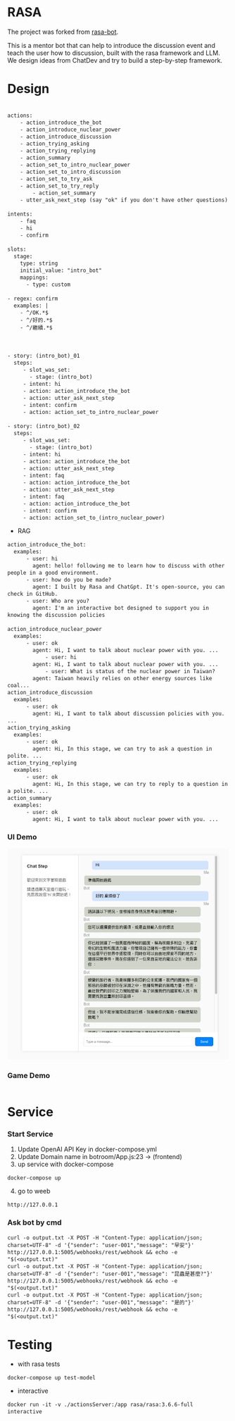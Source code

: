 # RASA
The project was forked from [rasa-bot](https://github.com/Chunshan-Theta/Mentor-MBTI).

This is a mentor bot that can help to introduce the discussion event and teach the user how to discussion, built with the rasa framework and LLM. 
We design ideas from ChatDev and try to build a step-by-step framework. 

# Design

```

actions:
    - action_introduce_the_bot
    - action_introduce_nuclear_power
    - action_introduce_discussion
    - action_trying_asking
    - action_trying_replying
    - action_summary
    - action_set_to_intro_nuclear_power
    - action_set_to_intro_discussion
    - action_set_to_try_ask
    - action_set_to_try_reply
		- action_set_summary
    - utter_ask_next_step (say "ok" if you don't have other questions)

intents:
    - faq
    - hi
    - confirm

slots:
  stage:
    type: string
    initial_value: "intro_bot"
    mappings:
      - type: custom

- regex: confirm
  examples: |
    - ^/OK.*$
    - ^/好的.*$
    - ^/繼續.*$



- story: (intro_bot)_01
  steps:
     - slot_was_set:
       - stage: (intro_bot)
     - intent: hi
     - action: action_introduce_the_bot
     - action: utter_ask_next_step
     - intent: confirm
     - action: action_set_to_intro_nuclear_power

- story: (intro_bot)_02
  steps:
     - slot_was_set:
       - stage: (intro_bot)
     - intent: hi
     - action: action_introduce_the_bot
     - action: utter_ask_next_step
     - intent: faq
     - action: action_introduce_the_bot
     - action: utter_ask_next_step
     - intent: faq
     - action: action_introduce_the_bot
     - intent: confirm
     - action: action_set_to_(intro_nuclear_power)
```

- RAG

```
action_introduce_the_bot:
  examples:
      - user: hi
        agent: hello! following me to learn how to discuss with other people in a good environment.
      - user: how do you be made?
        agent: I built by Rasa and ChatGpt. It's open-source, you can check in GitHub.
      - user: Who are you?
        agent: I'm an interactive bot designed to support you in knowing the discussion policies

action_introduce_nuclear_power
  examples:
      - user: ok
        agent: Hi, I want to talk about nuclear power with you. ... 
			- user: hi
        agent: Hi, I want to talk about nuclear power with you. ... 
			- user: What is status of the nuclear power in Taiwan?
        agent: Taiwan heavily relies on other energy sources like coal... 
action_introduce_discussion
  examples:
      - user: ok
        agent: Hi, I want to talk about discussion policies with you. ... 
action_trying_asking
  examples:
      - user: ok
        agent: Hi, In this stage, we can try to ask a question in polite. ... 
action_trying_replying
  examples:
      - user: ok
        agent: Hi, In this stage, we can try to reply to a question in a polite. ... 
action_summary
  examples:
      - user: ok
        agent: Hi, I want to talk about nuclear power with you. ... 
```

### UI Demo

![img](./doc/chatroom_01.png)


### Game Demo

```
```

# Service

### Start Service
1. Update OpenAI API Key in docker-compose.yml
2. Update Domain name in botroom/App.js:23 -> (frontend)
3. up service with docker-compose
```
docker-compose up
```
4. go to weeb
```
http://127.0.0.1
```

### Ask bot by cmd
```
curl -o output.txt -X POST -H "Content-Type: application/json; charset=UTF-8" -d '{"sender": "user-001","message": "早安"}'  http://127.0.0.1:5005/webhooks/rest/webhook && echo -e "$(<output.txt)"
curl -o output.txt -X POST -H "Content-Type: application/json; charset=UTF-8" -d '{"sender": "user-001","message": "昆蟲是甚麼?"}'  http://127.0.0.1:5005/webhooks/rest/webhook && echo -e "$(<output.txt)"
curl -o output.txt -X POST -H "Content-Type: application/json; charset=UTF-8" -d '{"sender": "user-001","message": "是的"}'  http://127.0.0.1:5005/webhooks/rest/webhook && echo -e "$(<output.txt)"
```


# Testing
- with rasa tests
```
docker-compose up test-model
```

- interactive
```
docker run -it -v ./actionsServer:/app rasa/rasa:3.6.6-full interactive
```

